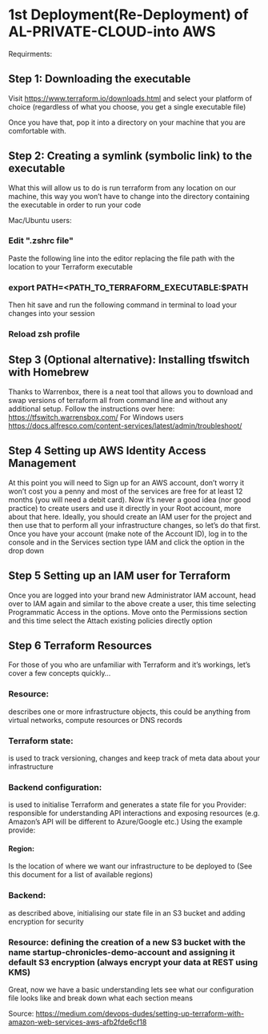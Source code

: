 # 1st Deployment(Re-Deployment) of AL-PRIVATE-CLOUD-into AWS

Requirments: 


## Step 1: Downloading the executable

Visit https://www.terraform.io/downloads.html and select your platform of choice (regardless of what you choose, you get a single executable file)

Once you have that, pop it into a directory on your machine that you are comfortable with.

## Step 2: Creating a symlink (symbolic link) to the executable

What this will allow us to do is run terraform from any location on our machine, this way you won’t have to change into the directory containing the executable in order to run your code

Mac/Ubuntu users:

### Edit ".zshrc file"

Paste the following line into the editor replacing the file path with the location to your Terraform executable

### export PATH=<PATH_TO_TERRAFORM_EXECUTABLE:$PATH

Then hit save and run the following command in terminal to load your changes into your session

### Reload zsh profile

## Step 3 (Optional alternative): Installing tfswitch with Homebrew

Thanks to Warrenbox, there is a neat tool that allows you to download and swap versions of terraform all from command line and without any additional setup. Follow the instructions over here:
https://tfswitch.warrensbox.com/
For Windows users https://docs.alfresco.com/content-services/latest/admin/troubleshoot/

## Step 4 Setting up AWS Identity Access Management
At this point you will need to Sign up for an AWS account, don’t worry it won’t cost you a penny and most of the services are free for at least 12 months (you will need a debit card). Now it’s never a good idea (nor good practice) to create users and use it directly in your Root account, more about that here. Ideally, you should create an IAM user for the project and then use that to perform all your infrastructure changes, so let’s do that first.
Once you have your account (make note of the Account ID), log in to the console and in the Services section type IAM and click the option in the drop down

## Step 5 Setting up an IAM user for Terraform
Once you are logged into your brand new Administrator IAM account, head over to IAM again and similar to the above create a user, this time selecting Programmatic Access in the options. Move onto the Permissions section and this time select the Attach existing policies directly option

## Step 6 Terraform Resources
For those of you who are unfamiliar with Terraform and it’s workings, let’s cover a few concepts quickly…

### Resource:
describes one or more infrastructure objects, this could be anything from virtual networks, compute resources or DNS records

### Terraform state:
is used to track versioning, changes and keep track of meta data about your infrastructure

### Backend configuration:
is used to initialise Terraform and generates a state file for you
Provider: responsible for understanding API interactions and exposing resources (e.g. Amazon’s API will be different to Azure/Google etc.)
Using the example provide: 

#### Region: 
Is the location of where we want our infrastructure to be deployed to (See this document for a list of available regions)

### Backend: 
as described above, initialising our state file in an S3 bucket and adding encryption for security

### Resource: defining the creation of a new S3 bucket with the name startup-chronicles-demo-account and assigning it default S3 encryption (always encrypt your data at REST using KMS)

Great, now we have a basic understanding lets see what our configuration file looks like and break down what each section means

Source:
https://medium.com/devops-dudes/setting-up-terraform-with-amazon-web-services-aws-afb2fde6cf18
